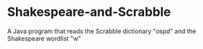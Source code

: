 # Shakespeare-and-Scrabble
A Java program that reads the Scrabble dictionary "ospd" and the Shakespeare wordlist "w"
